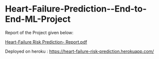 # Heart-Failure-Prediction--End-to-End-ML-Project

Report of the Project given below:

[Heart-Failure Risk Prediction- Report.pdf](https://github.com/Dev-Paritosh/Heart-Failure-Prediction--End-to-End-ML-Project/files/7776758/Heart-Failure.Risk.Prediction-.Report.pdf)


Deployed on heroku : https://heart-failure-risk-prediction.herokuapp.com/
